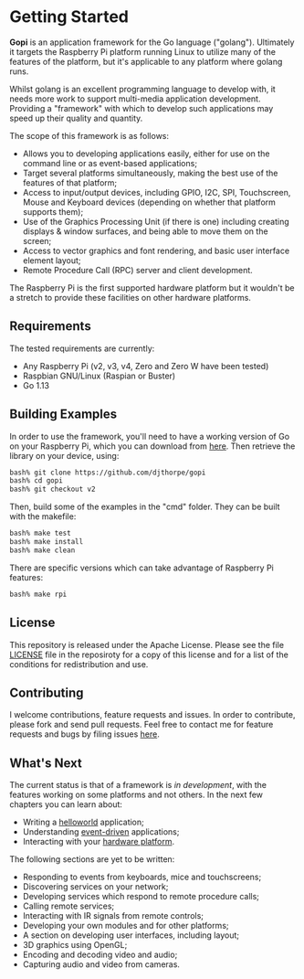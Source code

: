 # Getting Started

**Gopi** is an application framework for the Go language \("golang"\). Ultimately it targets the Raspberry Pi platform running Linux to utilize many of the features of the platform, but it's applicable to any platform where golang runs.

Whilst golang is an excellent programming language to develop with, it needs more work to support multi-media application development. Providing a "framework" with which to develop such applications may speed up their quality and quantity.

The scope of this framework is as follows:

* Allows you to developing applications easily, either for use on the command line or as event-based applications;
* Target several platforms simultaneously, making the best use of the features of that platform;
* Access to input/output devices, including GPIO, I2C, SPI, Touchscreen, Mouse and Keyboard devices \(depending on whether that platform supports them\);
* Use of the Graphics Processing Unit \(if there is one\) including creating displays & window surfaces, and being able to move them on the screen;
* Access to vector graphics and font rendering, and basic user interface element layout;
* Remote Procedure Call \(RPC\) server and client development.

The Raspberry Pi is the first supported hardware platform but it wouldn't be a stretch to provide these facilities on other hardware platforms.

## Requirements

The tested requirements are currently:

* Any Raspberry Pi \(v2, v3, v4, Zero and Zero W have been tested\)
* Raspbian GNU/Linux \(Raspian or Buster\)
* Go 1.13

## Building Examples

In order to use the framework, you'll need to have a working version of Go on your Raspberry Pi, which you can download from [here](https://golang.org/dl/). Then retrieve the library on your device, using:

```bash
bash% git clone https://github.com/djthorpe/gopi
bash% cd gopi
bash% git checkout v2
```

Then, build some of the examples in the "cmd" folder. They can be built with the makefile:

```bash
bash% make test
bash% make install
bash% make clean
```

There are specific versions which can take advantage of Raspberry Pi features:

```bash
bash% make rpi
```

## License

This repository is released under the Apache License. Please see the file [LICENSE](https://github.com/djthorpe/gopi/tree/ccd0e047ce5e9e250e888c3bb095164aaa24dc16/LICENSE.md) file in the reposiroty for a copy of this license and for a list of the conditions for redistribution and use.

## Contributing

I welcome contributions, feature requests and issues. In order to contribute, please fork and send pull requests. Feel free to contact me for feature requests and bugs by filing issues [here](https://github.com/djthorpe/gopi/issues).

## What's Next

The current status is that of a framework is _in development_, with the features working on some platforms and not others. In the next few chapters you can learn about:

* Writing a [helloworld](chapter02.md) application;
* Understanding [event-driven](chapter03.md) applications;
* Interacting with your [hardware platform](chapter04.md).

The following sections are yet to be written:

* Responding to events from keyboards, mice and touchscreens;
* Discovering services on your network;
* Developing services which respond to remote procedure calls;
* Calling remote services;
* Interacting with IR signals from remote controls;
* Developing your own modules and for other platforms;
* A section on developing user interfaces, including layout;
* 3D graphics using OpenGL;
* Encoding and decoding video and audio;
* Capturing audio and video from cameras.

